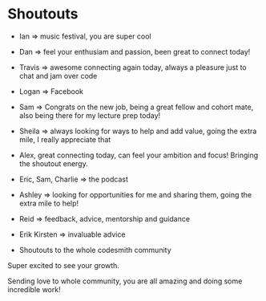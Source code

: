 # Shoutouts 

- Ian => music festival, you are super cool
- Dan => feel your enthusiam and passion, been great to connect today!
- Travis => awesome connecting again today, always a pleasure just to chat and jam over code

- Logan => Facebook
- Sam => Congrats on the new job, being a great fellow and cohort mate, also being there for my lecture prep today!
- Sheila => always looking for ways to help and add value, going the extra mile, I really appreciate that
- Alex, great connecting today, can feel your ambition and focus! Bringing the shoutout energy.

- Eric, Sam, Charlie => the podcast

- Ashley => looking for opportunities for me and sharing them, going the extra mile to help!

- Reid => feedback, advice, mentorship and guidance
- Erik Kirsten => invaluable advice

- Shoutouts to the whole codesmith community

Super excited to see your growth.

Sending love to whole community, you are all amazing and doing some incredible work!